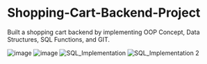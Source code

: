 # Shopping-Cart-Backend-Project
Built a shopping cart backend by implementing OOP Concept, Data Structures, SQL Functions, and GIT.

![image](https://user-images.githubusercontent.com/66211350/198637681-13683385-d2bf-42f6-b513-f1d38b384d85.png)
![image](https://user-images.githubusercontent.com/66211350/198638186-315ce5e5-9976-4c5c-806b-9e3b5848e5a3.png)
![SQL_Implementation](https://user-images.githubusercontent.com/66211350/213871654-932313ab-b260-4d52-8496-e40e7b403307.jpg)
![SQL_Implementation 2](https://user-images.githubusercontent.com/66211350/213871677-b9bdc269-d152-43cc-aa7c-5413e9d7d265.jpg)

